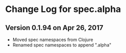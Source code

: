 # Change Log for spec.alpha

## Version 0.1.94 on Apr 26, 2017

* Moved spec namespaces from Clojure
* Renamed spec namespaces to append ".alpha"

